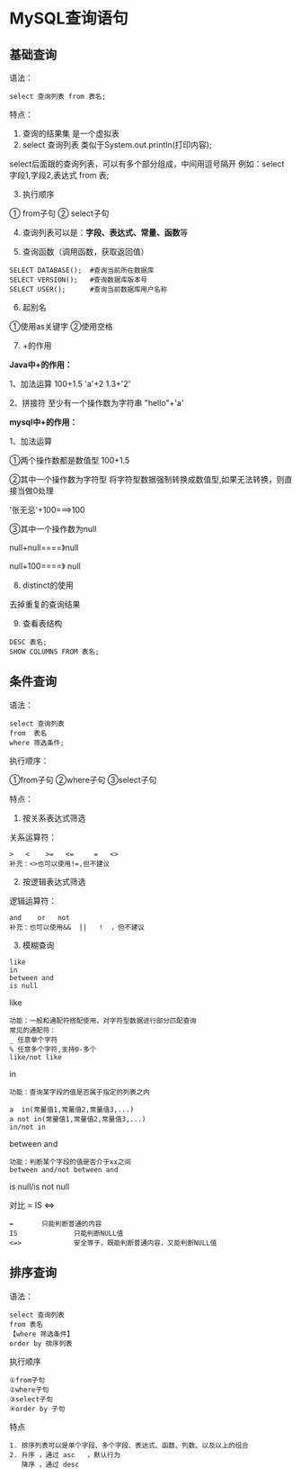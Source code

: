 # MySQL查询语句
## 基础查询
语法：

```
select 查询列表 from 表名;
```


特点：
1. 查询的结果集 是一个虚拟表
2. select 查询列表  类似于System.out.println(打印内容);

select后面跟的查询列表，可以有多个部分组成，中间用逗号隔开
例如：select 字段1,字段2,表达式 from 表;

3. 执行顺序

① from子句
② select子句

4. 查询列表可以是：**字段、表达式、常量、函数**等

5. 查询函数（调用函数，获取返回值）

```
SELECT DATABASE();  #查询当前所在数据库
SELECT VERSION();   #查询数据库版本号
SELECT USER();      #查询当前数据库用户名称
```
6. 起别名

①使用as关键字
②使用空格

7. +的作用

**Java中+的作用：**

1、加法运算
	100+1.5      'a'+2    1.3+'2'
	
2、拼接符
	至少有一个操作数为字符串
	"hello"+'a'
	
**mysql中+的作用：**

1、加法运算

①两个操作数都是数值型
100+1.5

②其中一个操作数为字符型
将字符型数据强制转换成数值型,如果无法转换，则直接当做0处理

'张无忌'+100===>100

③其中一个操作数为null

null+null====》null

null+100====》 null

8. distinct的使用

去掉重复的查询结果

9. 查看表结构

```
DESC 表名;
SHOW COLUMNS FROM 表名;
```
## 条件查询
语法：

```
select 查询列表
from  表名
where 筛选条件;
```
执行顺序：

①from子句
②where子句
③select子句

特点：
1. 按关系表达式筛选

关系运算符：

```
>   <    >=   <=     =   <>
补充：<>也可以使用!=,但不建议
```

2. 按逻辑表达式筛选

逻辑运算符：

```
and    or   not
补充：也可以使用&&  ||   !  ，但不建议
```

3. 模糊查询

```
like
in
between and
is null
```
like

```
功能：一般和通配符搭配使用，对字符型数据进行部分匹配查询
常见的通配符：
_ 任意单个字符
% 任意多个字符,支持0-多个
like/not like
```
in

```
功能：查询某字段的值是否属于指定的列表之内

a  in(常量值1,常量值2,常量值3,...)
a not in(常量值1,常量值2,常量值3,...)
in/not in
```
between and

```
功能：判断某个字段的值是否介于xx之间
between and/not between and
```
is null/is not null

对比 =  IS  <=>

```
=		只能判断普通的内容
IS              只能判断NULL值
<=>             安全等于，既能判断普通内容，又能判断NULL值
```

## 排序查询
语法：
```
select 查询列表
from 表名
【where 筛选条件】
order by 排序列表
```
执行顺序

```
①from子句
②where子句
③select子句
④order by 子句
```

特点
```
1. 排序列表可以是单个字段、多个字段、表达式、函数、列数、以及以上的组合
2. 升序 ，通过 asc   ，默认行为
   降序 ，通过 desc
```


